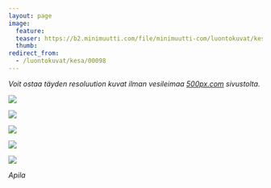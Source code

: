 ```yaml
---
layout: page
image:
  feature:
  teaser: https://b2.minimuutti.com/file/minimuutti-com/luontokuvat/kes%C3%A4/9/DS35221-245px.jpg
  thumb:
redirect_from:
  - /luontokuvat/kesa/00098
---
```


*Voit ostaa täyden resoluution kuvat ilman vesileimaa [500px.com](https://500px.com/minimuutticom/galleries/clovers) sivustolta.*

[![](https://b2.minimuutti.com/file/minimuutti-com/luontokuvat/kes%C3%A4/9/DS35218-800px.jpg)](https://dl.dropboxusercontent.com/sh/ea1wtnz7z734o12/AAAMTmlKcpkxUJ3GnYpg-HEEa/luontokuvat/kes%C3%A4/9/DS35218.jpg)

[![](https://b2.minimuutti.com/file/minimuutti-com/luontokuvat/kes%C3%A4/9/DS35232-800px.jpg)](https://dl.dropboxusercontent.com/sh/ea1wtnz7z734o12/AAAxCXsOeg_txQ9OhI42AtfYa/luontokuvat/kes%C3%A4/9/DS35232.jpg)

[![](https://b2.minimuutti.com/file/minimuutti-com/luontokuvat/kes%C3%A4/9/DS35224-800px.jpg)](https://dl.dropboxusercontent.com/sh/ea1wtnz7z734o12/AADkcIzYBjEFfYueVs2-Ju6-a/luontokuvat/kes%C3%A4/9/DS35224.jpg)

[![](https://b2.minimuutti.com/file/minimuutti-com/luontokuvat/kes%C3%A4/9/DS35246-800px.jpg)](https://dl.dropboxusercontent.com/sh/ea1wtnz7z734o12/AADdyMs7CiuB3C8-nKILV8Ara/luontokuvat/kes%C3%A4/9/DS35246.jpg)

[![](https://b2.minimuutti.com/file/minimuutti-com/luontokuvat/kes%C3%A4/9/DS35221-800px.jpg)](https://dl.dropboxusercontent.com/sh/ea1wtnz7z734o12/AABYNkLCMgSy_75nRTtOTYQsa/luontokuvat/kes%C3%A4/9/DS35221.jpg)

*Apila*
